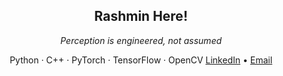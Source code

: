 <div align="center">

## Rashmin Here!

<i>Perception is engineered, not assumed</i>

Python · C++ · PyTorch · TensorFlow · OpenCV 
[LinkedIn](https://www.linkedin.com/in/rashmin-munasinghe-313b58299/) • [Email](mailto:rashminpunthila10@gmail.com)

</div>

